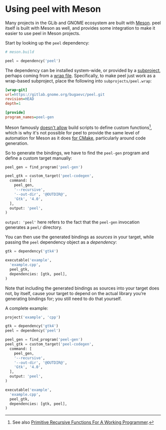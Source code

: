 # Using peel with Meson

Many projects in the GLib and GNOME ecosystem are built with [Meson]. peel
itself is built with Meson as well, and provides some integration to make it
easier to use peel in Meson projects.

Start by looking up the `peel` dependency:

```python
# meson.build

peel = dependency('peel')
```

The dependency can be installed system-wide, or provided by a [subproject],
perhaps coming from a [wrap file]. Specifically, to make peel just work as a
wrap-based subproject, place the following into `subprojects/peel.wrap`:

```ini
[wrap-git]
url=https://gitlab.gnome.org/bugaevc/peel.git
revision=HEAD
depth=1

[provide]
program_names=peel-gen
```

Meson famously [doesn't allow][meson-user-defined-functions] build scripts to
define custom functions[^matklad], which is why it's not possible for peel to
provide the same level of automation for Meson as it does
[for CMake](using-peel-with-cmake.md), particularly around code generation.

So to generate the bindings, we have to find the `peel-gen` program and define
a custom target manually:

```python
peel_gen = find_program('peel-gen')

peel_gtk = custom_target('peel-codegen',
  command: [
    peel_gen,
    '--recursive',
    '--out-dir', '@OUTDIR@',
    'Gtk', '4.0',
  ],
  output: 'peel',
)
```

`output: 'peel'` here refers to the fact that the `peel-gen` invocation
generates a `peel/` directory.

You can then use the generated bindings as _sources_ in your target, while
passing the `peel` dependency object as a _dependency_:

```python
gtk = dependency('gtk4')

executable('example',
  'example.cpp',
  peel_gtk,
  dependencies: [gtk, peel],
)
```

Note that including the generated bindings as sources into your target does
not, by itself, cause your target to depend on the actual library you’re
generating bindings for; you still need to do that yourself.

A complete example:

```python
project('example', 'cpp')

gtk = dependency('gtk4')
peel = dependency('peel')

peel_gen = find_program('peel-gen')
peel_gtk = custom_target('peel-codegen',
  command: [
    peel_gen,
    '--recursive',
    '--out-dir', '@OUTDIR@',
    'Gtk', '4.0',
  ],
  output: 'peel',
)

executable('example',
  'example.cpp',
  peel_gtk,
  dependencies: [gtk, peel],
)
```

[^matklad]: See also [Primitive Recursive Functions For A Working Programmer].

[Meson]: https://mesonbuild.com/
[subproject]: https://mesonbuild.com/Subprojects.html
[wrap file]: https://mesonbuild.com/Wrap-dependency-system-manual.html
[meson-user-defined-functions]: https://mesonbuild.com/FAQ.html#why-doesnt-meson-have-user-defined-functionsmacros
[Primitive Recursive Functions For A Working Programmer]: https://matklad.github.io/2024/08/01/primitive-recursive-functions.html
